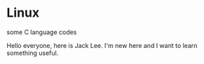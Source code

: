 # Linux
some C language codes


Hello everyone, here is Jack Lee. I'm new here and I want to learn something useful. 
